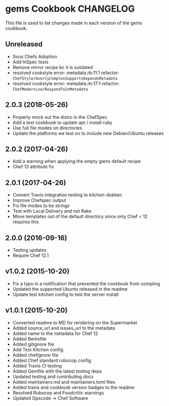 # gems Cookbook CHANGELOG

This file is used to list changes made in each version of the gems cookbook.

## Unreleased

- Sous Chefs Adoption
- Add InSpec tests
- Remove mirror recipe bc it is outdated
- resolved cookstyle error: metadata.rb:11:1 refactor: `ChefStyle/OverlyComplexSupportsDependsMetadata`
- resolved cookstyle error: metadata.rb:17:1 refactor: `ChefModernize/RespondToInMetadata`

## 2.0.3 (2018-05-26)

- Properly mock out the distro in the ChefSpec
- Add a test cookbook to update apt / install ruby
- Use full file modes on directories
- Update the platforms we test on to include new Debian/Ubuntu releases

## 2.0.2 (2017-04-26)

- Add a warning when applying the empty gems default recipe
- Chef 13 attribute fix

## 2.0.1 (2017-04-26)

- Convert Travis integration testing to kitchen-dokken
- Improve Chefspec output
- Fix file modes to be strings
- Test with Local Delivery and not Rake
- Move templates out of the default directory since only Chef < 12 requires this

## 2.0.0 (2016-09-16)

- Testing updates
- Require Chef 12.1

## v1.0.2 (2015-10-20)

- Fix a typo in a notification that prevented the cookbook from compling
- Updated the supported Ubuntu released in the readme
- Update test kitchen config to test the server install

## v1.0.1 (2015-10-20)

- Converted readme to MD for rendering on the Supermarket
- Added source_url and issues_url to the metadata
- Added name to the metadata for Chef 12
- Added Berksfile
- Added gitignore file
- Add Test Kitchen config
- Added chefignore file
- Added Chef standard rubocop config
- Added Travis CI testing
- Added Gemfile with the latest testing deps
- Updated testing and contributing docs
- Added maintainers.md and maintainers.toml files
- Added travis and cookbook version badges to the readme
- Resolved Rubocop and Foodcritic warnings
- Updated Opscode -> Chef Software
